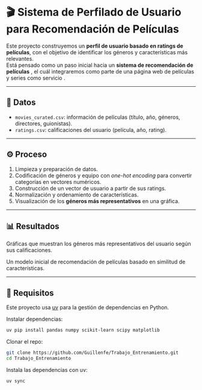 # 🎬 Sistema de Perfilado de Usuario para Recomendación de Películas

Este proyecto construyemos un **perfil de usuario basado en ratings de películas**, con el objetivo de identificar los géneros y características más relevantes.  
Está pensado como un paso inicial hacia un **sistema de recomendación de películas** , el cuál integraremos como parte de una página web de películas y series como 
servicio .

---

## 📂 Datos

- `movies_curated.csv`: información de películas (título, año, géneros, directores, guionistas).  
- `ratings.csv`: calificaciones del usuario (película, año, rating).  

---

## ⚙️ Proceso

1. Limpieza y preparación de datos.  
2. Codificación de géneros y equipo con *one-hot encoding* para convertir categorías en vectores numéricos.  
3. Construcción de un vector de usuario a partir de sus ratings.  
4. Normalización y ordenamiento de características.  
5. Visualización de los **géneros más representativos** en una gráfica.  

---

## 📊 Resultados

Gráficas que muestran los géneros más representativos del usuario según sus calificaciones.

Un modelo inicial de recomendación de películas basado en similitud de características.

---

## 🚀 Requisitos

Este proyecto usa [uv](https://github.com/astral-sh/uv) para la gestión de dependencias en Python.  

Instalar dependencias:  

```bash
uv pip install pandas numpy scikit-learn scipy matplotlib
```

Clonar el repo: 

```bash
git clone https://github.com/Guillenfe/Trabajo_Entrenamiento.git
cd Trabajo_Entrenamiento
```
Instala las dependencias con uv:

```bash
uv sync
```




